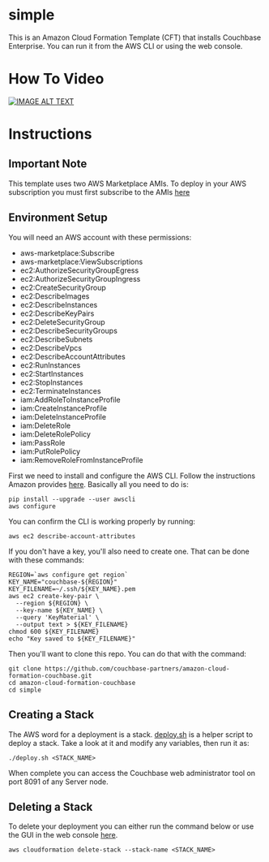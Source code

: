 # simple

This is an Amazon Cloud Formation Template (CFT) that installs Couchbase Enterprise.  You can run it from the AWS CLI or using the web console.

# How To Video

[![IMAGE ALT TEXT](http://img.youtube.com/vi/KpwmiRKrsfw/0.jpg)](https://www.youtube.com/watch?v=KpwmiRKrsfw&index=4&list=PLG3nTnYVz3nzGsaREuEjlvAKnNe4Xc-8j "Deploying Couchbase with the AWS CLI and CloudFormation")

# Instructions

## Important Note

This template uses two AWS Marketplace AMIs.  To deploy in your AWS subscription you must first subscribe to the AMIs [here](https://aws.amazon.com/marketplace/seller-profile?id=1a064a14-5ac2-4980-9167-15746aabde72)

## Environment Setup

You will need an AWS account with these permissions:
* aws-marketplace:Subscribe
* aws-marketplace:ViewSubscriptions
* ec2:AuthorizeSecurityGroupEgress
* ec2:AuthorizeSecurityGroupIngress
* ec2:CreateSecurityGroup
* ec2:DescribeImages
* ec2:DescribeInstances
* ec2:DescribeKeyPairs
* ec2:DeleteSecurityGroup
* ec2:DescribeSecurityGroups
* ec2:DescribeSubnets
* ec2:DescribeVpcs
* ec2:DescribeAccountAttributes
* ec2:RunInstances
* ec2:StartInstances
* ec2:StopInstances
* ec2:TerminateInstances
* iam:AddRoleToInstanceProfile
* iam:CreateInstanceProfile
* iam:DeleteInstanceProfile
* iam:DeleteRole
* iam:DeleteRolePolicy
* iam:PassRole
* iam:PutRolePolicy
* iam:RemoveRoleFromInstanceProfile

First we need to install and configure the AWS CLI.  Follow the instructions Amazon provides [here](http://docs.aws.amazon.com/cli/latest/userguide/installing.html).  Basically all you need to do is:

    pip install --upgrade --user awscli
    aws configure

You can confirm the CLI is working properly by running:

    aws ec2 describe-account-attributes

If you don't have a key, you'll also need to create one.  That can be done with these commands:

    REGION=`aws configure get region`
    KEY_NAME="couchbase-${REGION}"
    KEY_FILENAME=~/.ssh/${KEY_NAME}.pem
    aws ec2 create-key-pair \
      --region ${REGION} \
      --key-name ${KEY_NAME} \
      --query 'KeyMaterial' \
      --output text > ${KEY_FILENAME}
    chmod 600 ${KEY_FILENAME}
    echo "Key saved to ${KEY_FILENAME}"

Then you'll want to clone this repo.  You can do that with the command:

    git clone https://github.com/couchbase-partners/amazon-cloud-formation-couchbase.git
    cd amazon-cloud-formation-couchbase
    cd simple

## Creating a Stack

The AWS word for a deployment is a stack.  [deploy.sh](deploy.sh) is a helper script to deploy a stack.  Take a look at it and modify any variables, then run it as:

    ./deploy.sh <STACK_NAME>

When complete you can access the Couchbase web administrator tool on port 8091 of any Server node.

## Deleting a Stack

To delete your deployment you can either run the command below or use the GUI in the web console [here](https://console.aws.amazon.com/cloudformation/home).

    aws cloudformation delete-stack --stack-name <STACK_NAME>
